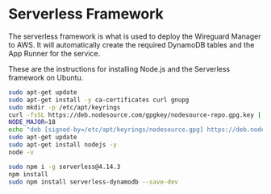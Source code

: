 # Serverless Framework
The serverless framework is what is used to deploy the Wireguard Manager to AWS.  It will automatically create the required
DynamoDB tables and the App Runner for the service.

These are the instructions for installing Node.js and the Serverless framework on Ubuntu.

```bash
sudo apt-get update
sudo apt-get install -y ca-certificates curl gnupg
sudo mkdir -p /etc/apt/keyrings
curl -fsSL https://deb.nodesource.com/gpgkey/nodesource-repo.gpg.key | sudo gpg --dearmor -o /etc/apt/keyrings/nodesource.gpg
NODE_MAJOR=18
echo "deb [signed-by=/etc/apt/keyrings/nodesource.gpg] https://deb.nodesource.com/node_$NODE_MAJOR.x nodistro main" | sudo tee /etc/apt/sources.list.d/nodesource.list
sudo apt-get update
sudo apt-get install nodejs -y
node -v

sudo npm i -g serverless@4.14.3
npm install
sudo npm install serverless-dynamodb --save-dev
```

